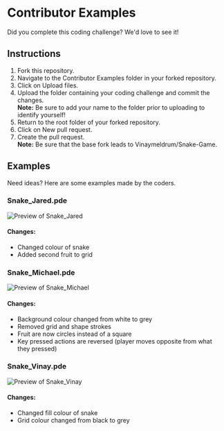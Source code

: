 # Contributor Examples
Did you complete this coding challenge? We'd love to see it!

## Instructions
1. Fork this repository.
2. Navigate to the Contributor Examples folder in your forked repository.
3. Click on Upload files.
4. Upload the folder containing your coding challenge and commit the changes.  
**Note:** Be sure to add your name to the folder prior to uploading to identify yourself!
5. Return to the root folder of your forked repository.
6. Click on New pull request.
7. Create the pull request.  
**Note:** Be sure that the base fork leads to Vinaymeldrum/Snake-Game.

## Examples
Need ideas? Here are some examples made by the coders.
### Snake_Jared.pde
![Preview of Snake_Jared](https://media.giphy.com/media/cC9mEnMptdSycp1J6W/giphy.gif)
#### Changes:
- Changed colour of snake
- Added second fruit to grid

### Snake_Michael.pde
![Preview of Snake_Michael](https://media.giphy.com/media/z3E9CudijCOva4am9v/giphy.gif)  
#### Changes: 
- Background colour changed from white to grey
- Removed grid and shape strokes
- Fruit are now circles instead of a square
- Key pressed actions are reversed (player moves opposite from what they pressed)

### Snake_Vinay.pde
![Preview of Snake_Vinay](https://media.giphy.com/media/5z2jQOX1Q1dMdEQGtC/giphy.gif)  
#### Changes:
- Changed fill colour of snake
- Grid colour changed from black to grey
